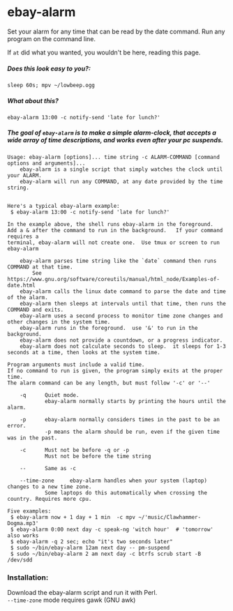 # ebay-alarm
Set your alarm for any time that can be read by the date command.   Run any program on the command line. 

If `at` did what you wanted, you wouldn't be here, reading this page.    
##### Does this look easy to you?: 
`sleep 60s; mpv ~/lowbeep.ogg`    
##### What about this? 
`ebay-alarm 13:00 -c notify-send 'late for lunch?'`

##### The goal of `ebay-alarm` is to make a simple alarm-clock, that accepts a wide array of time descriptions, and works even after your pc suspends.

    Usage: ebay-alarm [options]... time string -c ALARM-COMMAND [command options and arguments]... 
    	ebay-alarm is a single script that simply watches the clock until your ALARM.
    	ebay-alarm will run any COMMAND, at any date provided by the time string.
    
    
    Here's a typical ebay-alarm example:
     $ ebay-alarm 13:00 -c notify-send 'late for lunch?'
    
    In the example above, the shell runs ebay-alarm in the foreground.
    Add a & after the command to run in the background.   If your command requires a
    terminal, ebay-alarm will not create one.  Use tmux or screen to run ebay-alarm 
    
    	ebay-alarm parses time string like the `date` command then runs COMMAND at that time.
    		See https://www.gnu.org/software/coreutils/manual/html_node/Examples-of-date.html
    	ebay-alarm calls the linux date command to parse the date and time of the alarm.
    	ebay-alarm then sleeps at intervals until that time, then runs the COMMAND and exits.
    	ebay-alarm uses a second process to monitor time zone changes and other changes in the system time.
    	ebay-alarm runs in the foreground.  use '&' to run in the background.
    	ebay-alarm does not provide a countdown, or a progress indicator.
    	ebay-alarm does not calculate seconds to sleep.  it sleeps for 1-3 seconds at a time, then looks at the system time.
    
    Program arguments must include a valid time. 
    If no command to run is given, the program simply exits at the proper time.
    The alarm command can be any length, but must follow '-c' or '--' 
    
    	-q		Quiet mode. 
    			ebay-alarm normally starts by printing the hours until the alarm.
    
    	-p 		ebay-alarm normally considers times in the past to be an error.
    			-p means the alarm should be run, even if the given time was in the past.
    
    	-c		Must not be before -q or -p 
    			Must not be before the time string
    	
    	--		Same as -c 
    
    	--time-zone 	ebay-alarm handles when your system (laptop) changes to a new time zone. 
    			Some laptops do this automatically when crossing the country. Requires more cpu.  
    
    Five examples: 
     $ ebay-alarm now + 1 day + 1 min  -c mpv ~/'music/Clawhammer-Dogma.mp3'
     $ ebay-alarm 0:00 next day -c speak-ng 'witch hour'  # 'tomorrow' also works 
     $ ebay-alarm -q 2 sec; echo "it's two seconds later"
     $ sudo ~/bin/ebay-alarm 12am next day -- pm-suspend
     $ sudo ~/bin/ebay-alarm 2 am next day -c btrfs scrub start -B /dev/sdd
    
### Installation:
Download the ebay-alarm script and run it with Perl.    
`--time-zone` mode requires gawk (GNU awk) 
